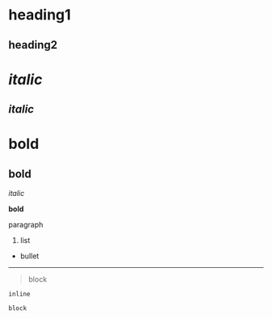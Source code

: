 # heading1

## heading2

# *italic*

## *italic*

# **bold**

## **bold**

*italic*

**bold**

paragraph

1. list

* bullet

---

> block

`inline`

```
block
```